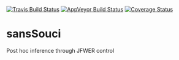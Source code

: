 [![Travis Build Status](https://travis-ci.org/pneuvial/sanssouci.svg?branch=develop)](https://travis-ci.org/pneuvial/sanssouci)
[![AppVeyor Build Status](https://ci.appveyor.com/api/projects/status/github/pneuvial/sanssouci?branch=develop&svg=true)](https://ci.appveyor.com/project/pneuvial/sanssouci)
[![Coverage Status](https://img.shields.io/codecov/c/github/pneuvial/sanssouci/develop.svg)](https://codecov.io/github/pneuvial/sanssouci?branch=develop)

# sansSouci
Post hoc inference through JFWER control
